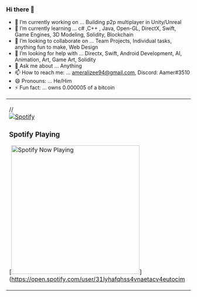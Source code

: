### Hi there 👋



- 🔭 I’m currently working on ... Building p2p multiplayer in Unity/Unreal
- 🌱 I’m currently learning ... c# ,C++ , Java, Open-GL, DirectX, Swift, Game Engines, 3D Modeling, Solidity, Blockchain
- 👯 I’m looking to collaborate on ... Team Projects, Individual tasks, anything fun to make, Web Design
- 🤔 I’m looking for help with ... Directx, Swift, Android Development, AI, Animation, Art, Game Art, Solidity
- 💬 Ask me about ... Anything
- 📫 How to reach me: ... ameralizee94@gmail.com, Discord: Aamer#3510
- 😄 Pronouns: ... He/Him
- ⚡ Fun fact: ... owns 0.000005 of a bitcoin

<table width="100%"> 
  <tr>
  <td width="50%">

//&nbsp; <br> [![Spotify](https://31lyhafqhss4vnaetacv4eutocim.vercel.app/api/spotify-playing)](https://open.spotify.com/user/31lyhafqhss4vnaetacv4eutocim)

### Spotify Playing

[<img src="https://novatorem-amerali94.vercel.app/api/spotify-playing" alt="Spotify Now Playing" width="350" />]
(https://open.spotify.com/user/31lyhafqhss4vnaetacv4eutocim

